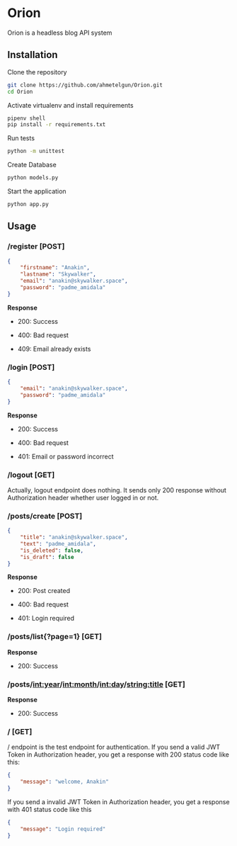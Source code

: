 # Orion

Orion is a headless blog API system

## Installation

Clone the repository
```bash
git clone https://github.com/ahmetelgun/Orion.git
cd Orion
```

Activate virtualenv and install requirements
```bash
pipenv shell
pip install -r requirements.txt
```

Run tests
```bash
python -m unittest
```

Create Database
```bash
python models.py
```

Start the application
```bash
python app.py
```

## Usage

### /register [POST]


```json
{
    "firstname": "Anakin",
    "lastname": "Skywalker",
    "email": "anakin@skywalker.space",
    "password": "padme_amidala"
}
```

**Response**

* 200: Success

* 400: Bad request

* 409: Email already exists

### /login [POST]


```json
{
    "email": "anakin@skywalker.space",
    "password": "padme_amidala"
}
```

**Response**

* 200: Success

* 400: Bad request

* 401: Email or password incorrect

### /logout [GET]

Actually, logout endpoint does nothing. It sends only 200 response without Authorization header whether user logged in or not. 

### /posts/create [POST]

```json
{
    "title": "anakin@skywalker.space",
    "text": "padme_amidala",
    "is_deleted": false,
    "is_draft": false
}
```

**Response**

* 200: Post created

* 400: Bad request

* 401: Login required

### /posts/list{?page=1} [GET]

**Response**

* 200: Success

### /posts/<int:year>/<int:month>/<int:day>/<string:title> [GET]

**Response**

* 200: Success
### / [GET]

/ endpoint is the test endpoint for authentication. If you send a valid JWT Token in Authorization header, you get a response with 200 status code like this:

```json
{
    "message": "welcome, Anakin"
}
```

If you send a invalid JWT Token in Authorization header, you get a response with 401 status code like this

```json
{
    "message": "Login required"
}
```
